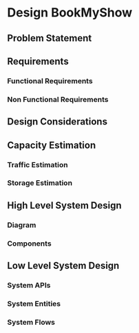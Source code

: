 # Design BookMyShow

## Problem Statement

## Requirements
### Functional Requirements

### Non Functional Requirements

## Design Considerations

## Capacity Estimation
### Traffic Estimation
### Storage Estimation

## High Level System Design
### Diagram
### Components

## Low Level System Design
### System APIs
### System Entities
### System Flows
